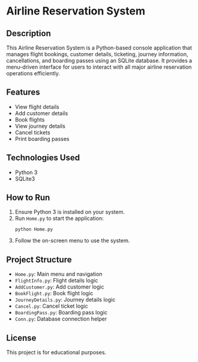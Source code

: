 # Airline Reservation System

## Description
This Airline Reservation System is a Python-based console application that manages flight bookings, customer details, ticketing, journey information, cancellations, and boarding passes using an SQLite database. It provides a menu-driven interface for users to interact with all major airline reservation operations efficiently.

## Features
- View flight details
- Add customer details
- Book flights
- View journey details
- Cancel tickets
- Print boarding passes

## Technologies Used
- Python 3
- SQLite3

## How to Run
1. Ensure Python 3 is installed on your system.
2. Run `Home.py` to start the application:
   ```
   python Home.py
   ```
3. Follow the on-screen menu to use the system.

## Project Structure
- `Home.py`: Main menu and navigation
- `FlightInfo.py`: Flight details logic
- `AddCustomer.py`: Add customer logic
- `BookFlight.py`: Book flight logic
- `JourneyDetails.py`: Journey details logic
- `Cancel.py`: Cancel ticket logic
- `BoardingPass.py`: Boarding pass logic
- `Conn.py`: Database connection helper

## License
This project is for educational purposes.
